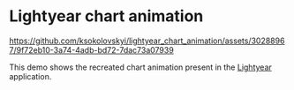 # Lightyear chart animation

https://github.com/ksokolovskyi/lightyear_chart_animation/assets/30288967/9f72eb10-3a74-4adb-bd72-7dac73a07939

This demo shows the recreated chart animation present in the [Lightyear](https://lightyear.com/) application.
